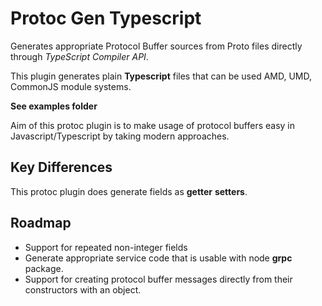 # Protoc Gen Typescript

Generates appropriate Protocol Buffer sources from Proto files directly through _TypeScript Compiler API_.

This plugin generates plain **Typescript** files that can be used AMD, UMD, CommonJS module systems.

**See examples folder**

Aim of this protoc plugin is to make usage of protocol buffers easy in Javascript/Typescript by taking modern approaches.

## Key Differences

This protoc plugin does generate fields as **getter** **setters**.

## Roadmap

- Support for repeated non-integer fields
- Generate appropriate service code that is usable with node **grpc** package.
- Support for creating protocol buffer messages directly from their constructors with an object.
